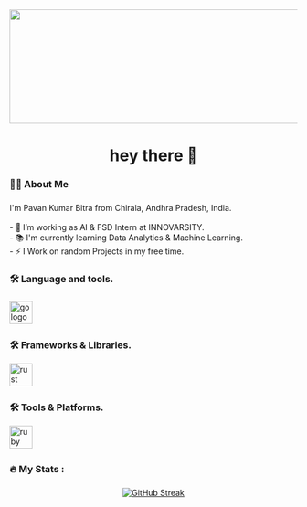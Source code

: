 <div align="center">
<a href="https://ibb.co/Fq1FXMy"><img src="https://i.ibb.co/QjV4kRT/Beige-Black-Geometric-Technology-Linked-In-Banner.png" alt="Beige-Black-Geometric-Technology-Linked-In-Banner" border="0" width="1400" height="200"></a>
</div>

###



###


###

<h1 align="center">hey there 👋</h1>

###

<h3 align="left">👩‍💻  About Me</h3>

###

<p align="left">I'm Pavan Kumar Bitra from Chirala, Andhra Pradesh, India.<br><br>- 🔭 I’m working as AI & FSD Intern at INNOVARSITY.<br>- 📚 I'm currently learning Data Analytics & Machine Learning.<br>- ⚡ I Work on random Projects in my free time.</p>

###

<h3 align="left">🛠 Language and tools.</h3>

###

<div align="left">
  <img src="https://skillicons.dev/icons?i=py,c,mysql,matlab,html,css,java&perline=7&theme" height="40" alt="go logo"  />
  <img width="12" />
  <h3 align="left">🛠 Frameworks & Libraries.</h3>
  <img src="https://skillicons.dev/icons?i=react,nodejs,opencv,flask,tensorflow,sklearn&perline=6&theme=" height="40" alt="rust logo"  />
  <img width="12" />
  <h3 align="left">🛠 Tools & Platforms.</h3>
  <img src="https://skillicons.dev/icons?i=git,mongodb,firebase,docker,linux&perline=6&theme=" height="40" alt="ruby logo"  />
  <img width="12" />
<!--   <img src="https://skillicons.dev/icons?i=matlab,powerbi,&perline=6&theme=" height="40" alt="dot-net logo"  />
  <img width="12" />
  <img src="https://cdn.jsdelivr.net/gh/devicons/devicon/icons/firebase/firebase-plain-wordmark.svg" height="40" alt="firebase logo"  />
  <img width="12" />
  <img src="https://cdn.jsdelivr.net/gh/devicons/devicon/icons/amazonwebservices/amazonwebservices-original.svg" height="40" alt="amazonwebservices logo"  />
  <img width="12" />
  <img src="https://cdn.jsdelivr.net/gh/devicons/devicon/icons/circleci/circleci-plain.svg" height="40" alt="circleci logo"  />
  <img width="12" />
  <img src="https://cdn.jsdelivr.net/gh/devicons/devicon/icons/kubernetes/kubernetes-plain.svg" height="40" alt="kubernetes logo"  />
  <img width="12" />
  <img src="https://cdn.jsdelivr.net/gh/devicons/devicon/icons/docker/docker-plain-wordmark.svg" height="40" alt="docker logo"  /> -->
</div>

###

<h3 align="left">🔥   My Stats :</h3>

###

<div align="center">
<a href="https://git.io/streak-stats"><img src="https://streak-stats.demolab.com?user=srinivaspavan73" alt="GitHub Streak" /></a>
</div>

###
